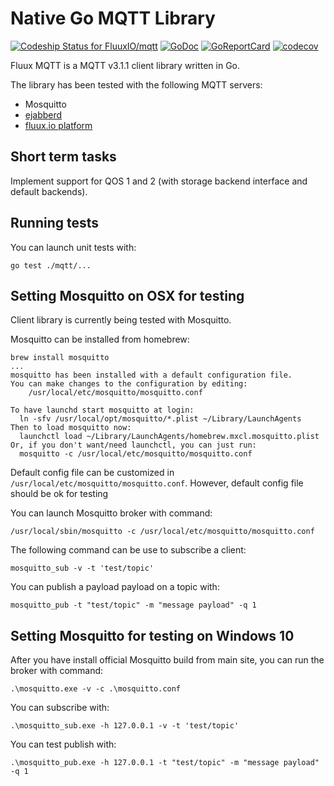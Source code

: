 # Native Go MQTT Library

[![Codeship Status for FluuxIO/mqtt](https://app.codeship.com/projects/75c09d70-d43d-0135-b59a-12b6e6b26eee/status?branch=master)](https://app.codeship.com/projects/262977)
[![GoDoc](https://godoc.org/fluux.io/mqtt?status.svg)](https://godoc.org/fluux.io/mqtt) [![GoReportCard](https://goreportcard.com/badge/fluux.io/mqtt)](https://goreportcard.com/report/fluux.io/mqtt) [![codecov](https://codecov.io/gh/FluuxIO/mqtt/branch/master/graph/badge.svg)](https://codecov.io/gh/FluuxIO/mqtt)

Fluux MQTT is a MQTT v3.1.1 client library written in Go.

The library has been tested with the following MQTT servers:

- Mosquitto
- [ejabberd](https://www.process-one.net/en/ejabberd/)
- [fluux.io platform](https://fluux.io/)

## Short term tasks

Implement support for QOS 1 and 2 (with storage backend interface and default backends).

## Running tests

You can launch unit tests with:

    go test ./mqtt/...

## Setting Mosquitto on OSX for testing

Client library is currently being tested with Mosquitto.

Mosquitto can be installed from homebrew:

```
brew install mosquitto
...
mosquitto has been installed with a default configuration file.
You can make changes to the configuration by editing:
    /usr/local/etc/mosquitto/mosquitto.conf

To have launchd start mosquitto at login:
  ln -sfv /usr/local/opt/mosquitto/*.plist ~/Library/LaunchAgents
Then to load mosquitto now:
  launchctl load ~/Library/LaunchAgents/homebrew.mxcl.mosquitto.plist
Or, if you don't want/need launchctl, you can just run:
  mosquitto -c /usr/local/etc/mosquitto/mosquitto.conf
```

Default config file can be customized in `/usr/local/etc/mosquitto/mosquitto.conf`.
However, default config file should be ok for testing

You can launch Mosquitto broker with command:

```
/usr/local/sbin/mosquitto -c /usr/local/etc/mosquitto/mosquitto.conf
```

The following command can be use to subscribe a client:

```
mosquitto_sub -v -t 'test/topic'
```

You can publish a payload payload on a topic with:

```
mosquitto_pub -t "test/topic" -m "message payload" -q 1
```

## Setting Mosquitto for testing on Windows 10

After you have install official Mosquitto build from main site, you can run the broker with command:

```
.\mosquitto.exe -v -c .\mosquitto.conf
```

You can subscribe with:

```
.\mosquitto_sub.exe -h 127.0.0.1 -v -t 'test/topic'
```

You can test publish with:

```
.\mosquitto_pub.exe -h 127.0.0.1 -t "test/topic" -m "message payload" -q 1
```
